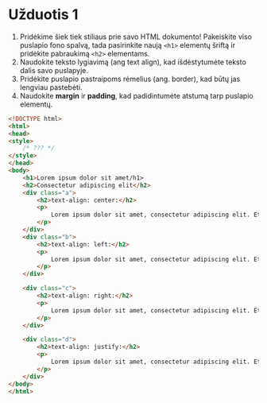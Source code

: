 # Užduotis 1

1. Pridėkime šiek tiek stiliaus prie savo HTML dokumento! Pakeiskite viso puslapio fono spalvą, tada pasirinkite naują `<h1>` elementų šriftą ir pridėkite pabraukimą `<h2>` elementams.
2. Naudokite teksto lygiavimą (ang text align), kad išdėstytumėte teksto dalis savo puslapyje.
3. Pridėkite puslapio pastraipoms rėmelius (ang. border), kad būtų jas lengviau pastebėti.
4. Naudokite **margin** ir **padding**, kad padidintumėte atstumą tarp puslapio elementų.

```html
<!DOCTYPE html>
<html>
<head>
<style>
    /* ??? */
</style>
</head>
<body>
    <h1>Lorem ipsum dolor sit amet/h1>
    <h2>Consectetur adipiscing elit</h2>
    <div class="a">
        <h2>text-align: center:</h2>
        <p>
            Lorem ipsum dolor sit amet, consectetur adipiscing elit. Etiam semper diam at erat pulvinar, at pulvinar felis blandit. Vestibulum volutpat tellus diam, consequat gravida libero rhoncus ut
        </p>
    </div>
    <div class="b">
        <h2>text-align: left:</h2>
        <p>
            Lorem ipsum dolor sit amet, consectetur adipiscing elit. Etiam semper diam at erat pulvinar, at pulvinar felis blandit. Vestibulum volutpat tellus diam, consequat gravida libero rhoncus ut.
        </p>
    </div>

    <div class="c">
        <h2>text-align: right:</h2>
        <p>
            Lorem ipsum dolor sit amet, consectetur adipiscing elit. Etiam semper diam at erat pulvinar, at pulvinar felis blandit. Vestibulum volutpat tellus diam, consequat gravida libero rhoncus ut.
        </p>
    </div>

    <div class="d">
        <h2>text-align: justify:</h2>
        <p>
            Lorem ipsum dolor sit amet, consectetur adipiscing elit. Etiam semper diam at erat pulvinar, at pulvinar felis blandit. Vestibulum volutpat tellus diam, consequat gravida libero rhoncus ut.
        </p>
    </div>
</body>
</html>
```
